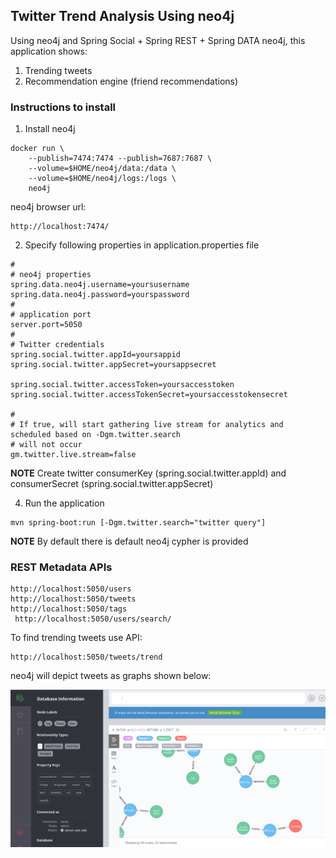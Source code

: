 ## Twitter Trend Analysis Using neo4j

Using neo4j and Spring Social + Spring REST + Spring DATA neo4j, this application shows:
1. Trending tweets
2. Recommendation engine (friend recommendations)

### Instructions to install

1. Install neo4j 
```
docker run \
    --publish=7474:7474 --publish=7687:7687 \
    --volume=$HOME/neo4j/data:/data \
    --volume=$HOME/neo4j/logs:/logs \
    neo4j
```
neo4j browser url:
```   
http://localhost:7474/
```    
2. Specify following properties in application.properties file
```
#
# neo4j properties
spring.data.neo4j.username=yoursusername
spring.data.neo4j.password=yourspassword
#
# application port
server.port=5050
#
# Twitter credentials
spring.social.twitter.appId=yoursappid
spring.social.twitter.appSecret=yoursappsecret

spring.social.twitter.accessToken=yoursaccesstoken
spring.social.twitter.accessTokenSecret=yoursaccesstokensecret

#
# If true, will start gathering live stream for analytics and scheduled based on -Dgm.twitter.search
# will not occur
gm.twitter.live.stream=false
```

**NOTE** Create twitter consumerKey (spring.social.twitter.appId) and consumerSecret (spring.social.twitter.appSecret)

4. Run the application 
```
mvn spring-boot:run [-Dgm.twitter.search="twitter query"]
```

**NOTE** By default there is default neo4j cypher is provided

### REST Metadata APIs
```
http://localhost:5050/users
http://localhost:5050/tweets
http://localhost:5050/tags
 http://localhost:5050/users/search/
```

To find trending tweets use API:
```
http://localhost:5050/tweets/trend
```

neo4j will depict tweets as graphs shown below:

  ![alt text](./neo4j.png)


    
    
 
